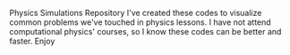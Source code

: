 Physics Simulations Repository
I've created these codes to visualize common problems we've touched in physics lessons.
I have not attend computational physics' courses, so I know these codes can be better and faster. 
Enjoy
